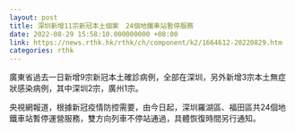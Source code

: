 ```yaml
---
layout: post
title: 深圳新增11宗新冠本土個案　24個地鐵車站暫停服務
date: 2022-08-29 15:58:10.000000000 +08:00
link: https://news.rthk.hk/rthk/ch/component/k2/1664612-20220829.htm
categories: rthk
---
```


廣東省過去一日新增9宗新冠本土確診病例，全部在深圳，另外新增3宗本土無症狀感染病例，其中深圳2宗，廣州1宗。

央視網報道，根據新冠疫情防控需要，由今日起，深圳羅湖區、福田區共24個地鐵車站暫停運營服務，雙方向列車不停站通過，具體恢復時間另行通知。
